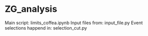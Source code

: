 # ZG_analysis

Main script: limits_coffea.ipynb 
Input files from: input_file.py
Event selections happend in: selection_cut.py
